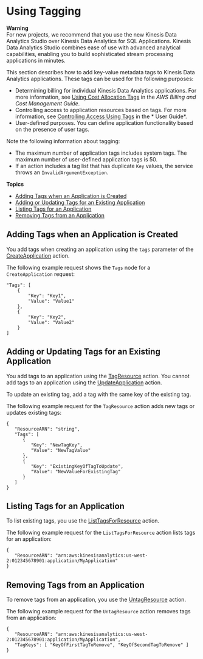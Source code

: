 # Using Tagging<a name="how-tagging"></a>

**Warning**  
For new projects, we recommend that you use the new Kinesis Data Analytics Studio over Kinesis Data Analytics for SQL Applications\. Kinesis Data Analytics Studio combines ease of use with advanced analytical capabilities, enabling you to build sophisticated stream processing applications in minutes\.

This section describes how to add key\-value metadata tags to Kinesis Data Analytics applications\. These tags can be used for the following purposes:
+ Determining billing for individual Kinesis Data Analytics applications\. For more information, see [Using Cost Allocation Tags](https://docs.aws.amazon.com/awsaccountbilling/latest/aboutv2/cost-alloc-tags.html) in the *AWS Billing and Cost Management Guide*\.
+ Controlling access to application resources based on tags\. For more information, see [Controlling Access Using Tags](https://docs.aws.amazon.com/IAM/latest/UserGuide/access_tags.html) in the * User Guide*\.
+ User\-defined purposes\. You can define application functionality based on the presence of user tags\.

Note the following information about tagging:
+ The maximum number of application tags includes system tags\. The maximum number of user\-defined application tags is 50\.
+ If an action includes a tag list that has duplicate `Key` values, the service throws an `InvalidArgumentException`\.

**Topics**
+ [Adding Tags when an Application is Created](#how-tagging-create)
+ [Adding or Updating Tags for an Existing Application](#how-tagging-add)
+ [Listing Tags for an Application](#how-tagging-list)
+ [Removing Tags from an Application](#how-tagging-remove)

## Adding Tags when an Application is Created<a name="how-tagging-create"></a>

You add tags when creating an application using the `tags` parameter of the [CreateApplication](https://docs.aws.amazon.com/kinesisanalytics/latest/dev/API_CreateApplication.html) action\.

The following example request shows the `Tags` node for a `CreateApplication` request:

```
"Tags": [ 
    { 
        "Key": "Key1",
        "Value": "Value1"
    },
    { 
        "Key": "Key2",
        "Value": "Value2"
    }
]
```

## Adding or Updating Tags for an Existing Application<a name="how-tagging-add"></a>

You add tags to an application using the [TagResource](https://docs.aws.amazon.com/kinesisanalytics/latest/dev/API_TagResource.html) action\. You cannot add tags to an application using the [UpdateApplication](https://docs.aws.amazon.com/kinesisanalytics/latest/dev/API_UpdateApplication.html) action\.

To update an existing tag, add a tag with the same key of the existing tag\.

The following example request for the `TagResource` action adds new tags or updates existing tags:

```
{
   "ResourceARN": "string",
   "Tags": [ 
      { 
         "Key": "NewTagKey",
         "Value": "NewTagValue"
      },
      { 
         "Key": "ExistingKeyOfTagToUpdate",
         "Value": "NewValueForExistingTag"
      }
   ]
}
```

## Listing Tags for an Application<a name="how-tagging-list"></a>

To list existing tags, you use the [ListTagsForResource](https://docs.aws.amazon.com/kinesisanalytics/latest/dev/API_ListTagsForResource.html) action\.

The following example request for the `ListTagsForResource` action lists tags for an application:

```
{
   "ResourceARN": "arn:aws:kinesisanalytics:us-west-2:012345678901:application/MyApplication"
}
```

## Removing Tags from an Application<a name="how-tagging-remove"></a>

To remove tags from an application, you use the [UntagResource](https://docs.aws.amazon.com/kinesisanalytics/latest/dev/API_UntagResource.html) action\.

The following example request for the `UntagResource` action removes tags from an application:

```
{
   "ResourceARN": "arn:aws:kinesisanalytics:us-west-2:012345678901:application/MyApplication",
   "TagKeys": [ "KeyOfFirstTagToRemove", "KeyOfSecondTagToRemove" ]
}
```